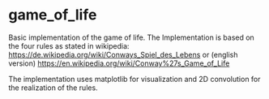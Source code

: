 # game_of_life

Basic implementation of the game of life.
The Implementation is based on the four rules as stated in wikipedia:
https://de.wikipedia.org/wiki/Conways_Spiel_des_Lebens
or (english version)
https://en.wikipedia.org/wiki/Conway%27s_Game_of_Life

The implementation uses matplotlib for visualization and 2D convolution for the realization of the rules.

